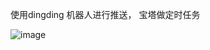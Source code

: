 使用dingding 机器人进行推送， 宝塔做定时任务


![image](https://github.com/irx999/Fish-tips-assistant/assets/72070657/d3619a59-a3a3-43c2-b6eb-9406fc4cabd6)
